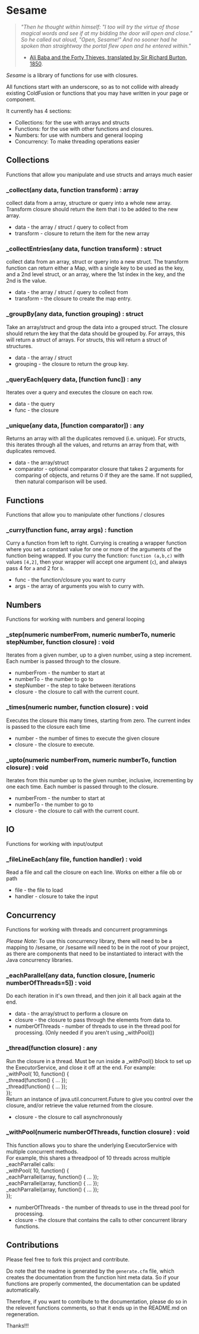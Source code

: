 <!--
Copyright 2012 Mark Mandel

Licensed under the Apache License, Version 2.0 (the "License");
you may not use this file except in compliance with the License.
You may obtain a copy of the License at

http://www.apache.org/licenses/LICENSE-2.0

Unless required by applicable law or agreed to in writing, software
distributed under the License is distributed on an "AS IS" BASIS,
WITHOUT WARRANTIES OR CONDITIONS OF ANY KIND, either express or implied.
See the License for the specific language governing permissions and
limitations under the License.
-->

Sesame
======

> *"Then he thought within himself: "I too will try the virtue of those magical words and see if at my bidding the door will open and close." So he called out aloud, "Open, Sesame!" And no sooner had he spoken than straightway the portal flew open and he entered within."*<br/>
>	- [Ali Baba and the Forty Thieves, translated by Sir Richard Burton, 1850][1].

*Sesame* is a library of functions for use with closures.

All functions start with an underscore, so as to not collide with already existing ColdFusion or functions that you may have written in your page or component.

It currently has 4 sections:

- Collections: for the use with arrays and structs
- Functions: for the use with other functions and closures.
- Numbers: for use with numbers and general looping
- Concurrency: To make threading operations easier


## Collections ##

Functions that allow you manipulate and use structs and arrays much easier

### _collect(any data, function transform) : array ###

collect data from a array, structure or query into a whole new array. Transform closure should return the item that i to be added to the new array.

* data - the array / struct / query to collect from
* transform - closure to return the item for the new array

### _collectEntries(any data, function transform) : struct ###

collect data from an array, struct or query into a new struct. The transform function can return either a Map, with a single key to be used as the key, and a 2nd level struct, or an array, where the 1st index in the key, and the 2nd is the value.

* data - the array / struct / query to collect from
* transform - the closure to create the map entry.

### _groupBy(any data, function grouping) : struct ###

Take an array/struct and group the data into a grouped struct. The closure should return the key that the data should be grouped by. For arrays, this will return a struct of arrays. For structs, this will return a struct of structures.

* data - the array / struct
* grouping - the closure to return the group key.

### _queryEach(query data, [function func]) : any ###

Iterates over a query and executes the closure on each row.

* data - the query
* func - the closure

### _unique(any data, [function comparator]) : any ###

Returns an array with all the duplicates removed (i.e. unique). For structs, this iterates through all the values, and returns an array from that, with duplicates removed.

* data - the array/struct
* comparator - optional comparator closure that takes 2 arguments for comparing of objects, and returns 0 if they are the same. If not supplied, then natural comparison will be used.

## Functions ##

Functions that allow you to manipulate other functions / closures

### _curry(function func, array args) : function ###

Curry a function from left to right. Currying is creating a wrapper function where you set a constant value for one or more of the arguments of the function being wrapped. If you curry the function: `function (a,b,c)` with values `[4,2]`, then your wrapper will accept one argument (`c`), and always pass 4 for `a` and 2 for `b`.

* func - the function/closure you want to curry
* args - the array of arguments you wish to curry with.

## Numbers ##

Functions for working with numbers and general looping

### _step(numeric numberFrom, numeric numberTo, numeric stepNumber, function closure) : void ###

Iterates from a given number, up to a given number, using a step increment. Each number is passed through to the closure.

* numberFrom - the number to start at
* numberTo - the number to go to
* stepNumber - the step to take between iterations
* closure - the closure to call with the current count.

### _times(numeric number, function closure) : void ###

Executes the closure this many times, starting from zero. The current index is passed to the closure each time

* number - the number of times to execute the given closure
* closure - the closure to execute.

### _upto(numeric numberFrom, numeric numberTo, function closure) : void ###

Iterates from this number up to the given number, inclusive, incrementing by one each time. Each number is passed through to the closure.

* numberFrom - the number to start at
* numberTo - the number to go to
* closure - the closure to call with the current count.

## IO ##

Functions for working with input/output

### _fileLineEach(any file, function handler) : void ###

Read a file and call the closure on each line. Works on either a file ob or path

* file - the file to load
* handler - closure to take the input

## Concurrency ##


Functions for working with threads and concurrent programmings

*Please Note*: To use this concurrency library, there will need to be a mapping to /sesame, or /sesame will need to be in the root of your project, as there are components
that need to be instantiated to interact with the Java concurrency libraries.


### _eachParallel(any data, function closure, [numeric numberOfThreads=5]) : void ###

Do each iteration in it's own thread, and then join it all back again at the end.

* data - the array/struct to perform a closure on
* closure - the closure to pass through the elements from data to.
* numberOfThreads - number of threads to use in the thread pool for processing. (Only needed if you aren't using _withPool())

### _thread(function closure) : any ###

Run the closure in a thread. Must be run inside a _withPool() block to set up the ExecutorService, and close it off at the end. For example:<br/> _withPool( 10, function() {<br/> _thread(function() { ... });<br/> _thread(function() { ... });<br/> }); <br/> Return an instance of java.util.concurrent.Future to give you control over the closure, and/or retrieve the value returned from the closure.

* closure - the closure to call asynchronously

### _withPool(numeric numberOfThreads, function closure) : void ###

This function allows you to share the underlying ExecutorService with multiple concurrent methods.<br/> For example, this shares a threadpool of 10 threads across multiple _eachParrallel calls:<br/> _withPool( 10, function() {<br/> _eachParrallel(array, function() { ... });<br/> _eachParrallel(array, function() { ... });<br/> _eachParrallel(array, function() { ... });<br/> });

* numberOfThreads - the number of threads to use in the thread pool for processing.
* closure - the closure that contains the calls to other concurrent library functions.


Contributions
-------------
Please feel free to fork this project and contribute.

Do note that the readme is generated by the `generate.cfm` file, which creates the documentation from the function hint meta data.
So if your functions are properly commented, the documentation can be updated automatically.

Therefore, if you want to contribute to the documentation, please do so in the relevent functions comments, so that it ends up in the README.md on regeneration.

Thanks!!!

[1]: http://classiclit.about.com/library/bl-etexts/arabian/bl-arabian-alibaba.htm
